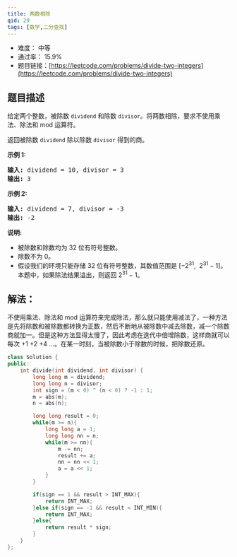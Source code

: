 ```yaml
---
title: 两数相除
qid: 29
tags: [数学,二分查找]
---
```



- 难度： 中等
- 通过率： 15.9%
- 题目链接：[https://leetcode.com/problems/divide-two-integers](https://leetcode.com/problems/divide-two-integers)


## 题目描述

<p>给定两个整数，被除数&nbsp;<code>dividend</code>&nbsp;和除数&nbsp;<code>divisor</code>。将两数相除，要求不使用乘法、除法和 mod 运算符。</p>

<p>返回被除数&nbsp;<code>dividend</code>&nbsp;除以除数&nbsp;<code>divisor</code>&nbsp;得到的商。</p>

<p><strong>示例&nbsp;1:</strong></p>

<pre><strong>输入:</strong> dividend = 10, divisor = 3
<strong>输出:</strong> 3</pre>

<p><strong>示例&nbsp;2:</strong></p>

<pre><strong>输入:</strong> dividend = 7, divisor = -3
<strong>输出:</strong> -2</pre>

<p><strong>说明:</strong></p>

<ul>
	<li>被除数和除数均为 32 位有符号整数。</li>
	<li>除数不为&nbsp;0。</li>
	<li>假设我们的环境只能存储 32 位有符号整数，其数值范围是 [&minus;2<sup>31</sup>,&nbsp; 2<sup>31&nbsp;</sup>&minus; 1]。本题中，如果除法结果溢出，则返回 2<sup>31&nbsp;</sup>&minus; 1。</li>
</ul>


## 解法：

不使用乘法、除法和 mod 运算符来完成除法，那么就只能使用减法了，一种方法是先将除数和被除数都转换为正数，然后不断地从被除数中减去除数，减一个除数商就加一。但是这种方法显得太慢了，因此考虑在迭代中倍增除数，这样商就可以每次 +1 +2 +4 ...。在某一时刻，当被除数小于除数的时候，把除数还原。

```c++
class Solution {
public:
    int divide(int dividend, int divisor) {
        long long m = dividend;
        long long n = divisor;
        int sign = (m < 0) ^ (n < 0) ? -1 : 1;
        m = abs(m);
        n = abs(n);

        long long result = 0;
        while(m >= n){
            long long a = 1;
            long long nn = n;
            while(m >= nn){
                m -= nn;
                result += a;
                nn = nn << 1;
                a = a << 1;
            }
        }

        if(sign == 1 && result > INT_MAX){
            return INT_MAX;
        }else if(sign == -1 && result < INT_MIN){
            return INT_MAX;
        }else{
            return result * sign;
        }
    }
};
```